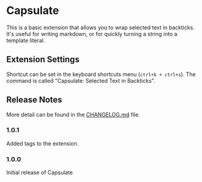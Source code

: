 # Capsulate

This is a basic extension that allows you to wrap selected text in backticks. It's useful for writing markdown, or for quickly turning a string into a template literal.

## Extension Settings

Shortcut can be set in the keyboard shortcuts menu (`ctrl+k + ctrl+s`). The command is called "Capsulate: Selected Text in Backticks".

## Release Notes

More detail can be found in the [CHANGELOG.md](CHANGELOG.md) file.

### 1.0.1

Added tags to the extension.

### 1.0.0

Initial release of Capsulate
